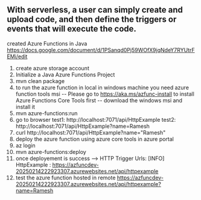 With serverless, a user can simply create and upload code, 
and then define the triggers or events that will execute the code.
------------

created Azure Functions in Java
https://docs.google.com/document/d/1PSanqd0Pj59WOfX9jqNdeY7RYUtrFEMi/edit
1) create azure storage account
2) Initialize a Java Azure Functions Project
3) mvn clean package
4) to run the azure function in local in windows machine you need azure function tools msi 
    -- Please go to https://aka.ms/azfunc-install to install Azure Functions Core Tools first
    -- download the windows msi and install it 
5) mvn azure-functions:run
6) go to browser test1: http://localhost:7071/api/HttpExample  test2: http://localhost:7071/api/HttpExample?name=Ramesh
7) curl http://localhost:7071/api/HttpExample?name="Ramesh"
8) deploy the azure function using azure core tools in azure portal
9) az login
10) mvn azure-functions:deploy
11) once deployement is success --> HTTP Trigger Urls:
[INFO]   HttpExample : https://azfuncdev-20250214222923307.azurewebsites.net/api/httpexample
12) test the azure function hosted in remote  https://azfuncdev-20250214222923307.azurewebsites.net/api/httpexample?name=Ramesh
